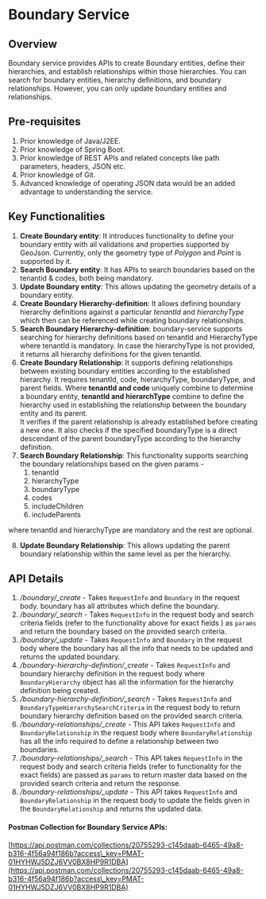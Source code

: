 # Boundary Service

## Overview

Boundary service provides APIs to create Boundary entities, define their hierarchies, and establish relationships within those hierarchies. You can search for boundary entities, hierarchy definitions, and boundary relationships. However, you can only update boundary entities and relationships.

## Pre-requisites

1. Prior knowledge of Java/J2EE.
2. Prior knowledge of Spring Boot.
3. Prior knowledge of REST APIs and related concepts like path parameters, headers, JSON etc.
4. Prior knowledge of Git.
5. Advanced knowledge of operating JSON data would be an added advantage to understanding the service.

## Key Functionalities

1. **Create Boundary entity**: It introduces functionality to define your boundary entity with all validations and properties supported by GeoJson. Currently, only the geometry type of _Polygon_ and _Point_ is supported by it.
2. **Search Boundary entity**: It has APIs to search boundaries based on the tenantid & codes, both being mandatory.
3. **Update Boundary entity**: This allows updating the geometry details of a boundary entity.
4. **Create Boundary Hierarchy-definition**: It allows defining boundary hierarchy definitions against a particular _tenantId_ and _hierarchyType_ which then can be referenced while creating boundary relationships.
5. **Search Boundary Hierarchy-definition**: boundary-service supports searching for hierarchy definitions based on tenantId and HierarchyType where tenantId is mandatory. In case the hierarchyType is not provided, it returns all hierarchy definitions for the given tenantId.
6. **Create Boundary Relationship**: It supports defining relationships between existing boundary entities according to the established hierarchy. It requires tenantId, code, hierarchyType, boundaryType, and parent fields. Where **tenantId and code** uniquely combine to determine a boundary entity, **tenantId and hierarchType** combine to define the hierarchy used in establishing the relationship between the boundary entity and its parent.\
   It verifies if the parent relationship is already established before creating a new one. It also checks if the specified boundaryType is a direct descendant of the parent boundaryType according to the hierarchy definition.
7. **Search Boundary Relationship**: This functionality supports searching the boundary relationships based on the given params -
   1. tenantId
   2. hierarchyType
   3. boundaryType
   4. codes
   5. includeChildren
   6. includeParents

where tenantId and hierarchyType are mandatory and the rest are optional.

8. **Update Boundary Relationship**: This allows updating the parent boundary relationship within the same level as per the hierarchy.

## API Details

1. _/boundary/\_create_ - Takes `RequestInfo` and `Boundary` in the request body. boundary has all attributes which define the boundary.
2. _/boundary/\_search_ - Takes `RequestInfo` in the request body and search criteria fields (refer to the functionality above for exact fields ) as `params` and return the boundary based on the provided search criteria.
3. _/boundary/\_update_ - Takes `RequestInfo` and `Boundary` in the request body where the boundary has all the info that needs to be updated and returns the updated boundary.
4. _/boundary-hierarchy-definition/\_create_ - Takes `RequestInfo` and boundary hierarchy definition in the request body where `BoundaryHierarchy` object has all the information for the hierarchy definition being created.
5. _/boundary-hierarchy-definition/\_search_ - Takes `RequestInfo` and `BoundaryTypeHierarchySearchCriteria` in the request body to return boundary hierarchy definition based on the provided search criteria.
6. _/boundary-relationships/\_create_ - This API takes `RequestInfo` and `BoundaryRelationship` in the request body where `BoundaryRelationship` has all the info required to define a relationship between two boundaries.
7. _/boundary-relationships/\_search_ - This API takes `RequestInfo` in the request body and search criteria fields (refer to functionality for the exact fields) are passed as `params` to return master data based on the provided search criteria and return the response.
8. _/boundary-relationships/\_update_ - This API takes `RequestInfo` and `BoundaryRelationship` in the request body to update the fields given in the `BoundaryRelationship` and returns the updated data.

#### Postman Collection for Boundary Service APIs: <a href="#postman-collection-for-boundary-service-apis" id="postman-collection-for-boundary-service-apis"></a>

[https://api.postman.com/collections/20755293-c145daab-6465-49a8-b316-4f56a94f186b?access\_key=PMAT-01HYHWJ5DZJ6VV0BX8HP9R1DBA](https://api.postman.com/collections/20755293-c145daab-6465-49a8-b316-4f56a94f186b?access\_key=PMAT-01HYHWJ5DZJ6VV0BX8HP9R1DBA)

